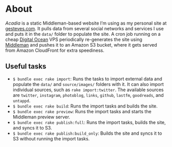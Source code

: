 # About

_Acadia_ is a static Middleman-based website I’m using as my personal site at [gesteves.com](http://gesteves.com). It pulls data from several social networks and services I use and puts it in the `data/` folder to populate the site. A cron job running on a cheap [Digital Ocean](https://www.digitalocean.com/?refcode=1805b0874bd3) VPS periodically re-generates the site using [Middleman](http://middlemanapp.com/) and pushes it to an Amazon S3 bucket, where it gets served from Amazon CloudFront for extra speediness.

## Useful tasks

* `$ bundle exec rake import`: Runs the tasks to import external data and populate the `data/` and `source/images/` folders with it. It can also import individual sources, such as `rake import:twitter`. The available sources are `twitter`, `instagram`, `photoblog`, `links`, `github`, `lastfm`, `goodreads`, and `untappd`.
* `$ bundle exec rake build`: Runs the import tasks and builds the site.
* `$ bundle exec rake preview`: Runs the import tasks and starts the Middleman preview server.
* `$ bundle exec rake publish:full`: Runs the import tasks, builds the site, and syncs it to S3.
* `$ bundle exec rake publish:build_only`: Builds the site and syncs it to S3 without running the import tasks.